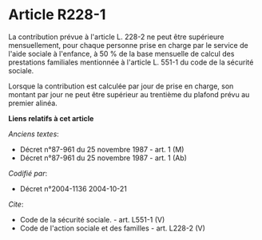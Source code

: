 # Article R228-1

La contribution prévue à l'article L. 228-2 ne peut être supérieure mensuellement, pour chaque personne prise en charge par
le service de l'aide sociale à l'enfance, à 50 % de la base mensuelle de calcul des prestations familiales mentionnée à
l'article L. 551-1 du code de la sécurité sociale. 

Lorsque la contribution est calculée par jour de prise en charge, son montant par jour ne peut être supérieur au trentième du
plafond prévu au premier alinéa.

**Liens relatifs à cet article**

_Anciens textes_:

  - Décret n°87-961 du 25 novembre 1987 - art. 1 (M)
  - Décret n°87-961 du 25 novembre 1987 - art. 1 (Ab)

_Codifié par_:

  - Décret n°2004-1136 2004-10-21

_Cite_:

  - Code de la sécurité sociale. - art. L551-1 (V)
  - Code de l'action sociale et des familles - art. L228-2 (V)
